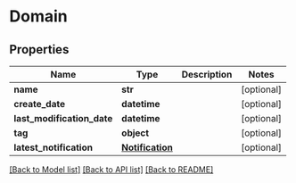 # Domain

## Properties
Name | Type | Description | Notes
------------ | ------------- | ------------- | -------------
**name** | **str** |  | [optional] 
**create_date** | **datetime** |  | [optional] 
**last_modification_date** | **datetime** |  | [optional] 
**tag** | **object** |  | [optional] 
**latest_notification** | [**Notification**](Notification.md) |  | [optional] 

[[Back to Model list]](../README.md#documentation-for-models) [[Back to API list]](../README.md#documentation-for-api-endpoints) [[Back to README]](../README.md)


